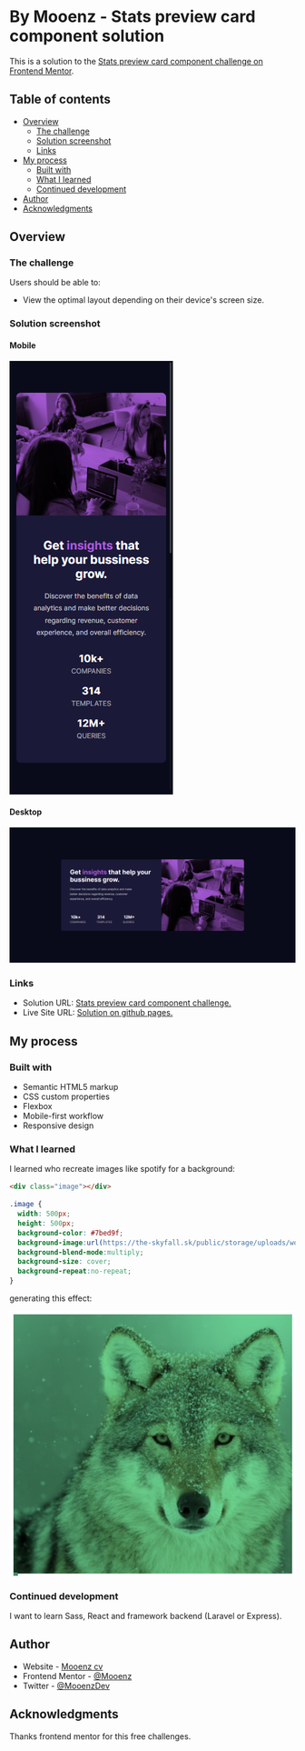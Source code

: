 # By Mooenz - Stats preview card component solution

This is a solution to the [Stats preview card component challenge on Frontend Mentor](https://www.frontendmentor.io/challenges/stats-preview-card-component-8JqbgoU62). 

## Table of contents

- [Overview](#overview)
  - [The challenge](#the-challenge)
  - [Solution screenshot](#solution-screenshot)
  - [Links](#links)
- [My process](#my-process)
  - [Built with](#built-with)
  - [What I learned](#what-i-learned)
  - [Continued development](#continued-development)
- [Author](#author)
- [Acknowledgments](#acknowledgments)

## Overview

### The challenge

Users should be able to:

- View the optimal layout depending on their device's screen size.

### Solution screenshot

#### Mobile

![Mobile](./solution-capture/Mooenz-mobile-solution.png)

#### Desktop

![Desktop](./solution-capture/Mooenz-desktop-solution.png)


### Links

- Solution URL: [Stats preview card component challenge.](https://www.frontendmentor.io/solutions/html-css-flexbox-mobile-first-and-responsive-design-VRMnqgC1P)
- Live Site URL: [Solution on github pages.](https://mooenz.github.io/Frontend-portafolio/stats-preview-card-component-main/)

## My process

### Built with

- Semantic HTML5 markup
- CSS custom properties
- Flexbox
- Mobile-first workflow
- Responsive design

### What I learned

I learned who recreate images like spotify for a background:

```html
<div class="image"></div>
```

```css
.image {
  width: 500px;
  height: 500px;
  background-color: #7bed9f;
  background-image:url(https://the-skyfall.sk/public/storage/uploads/wolf.jpeg);
  background-blend-mode:multiply;
  background-size: cover;
  background-repeat:no-repeat;
}
```
generating this effect:

![Desktop](./solution-capture/wolf-capture.png)

### Continued development

I want to learn Sass, React and framework backend (Laravel or Express).

## Author

- Website - [Mooenz cv](https://mooenz.github.io/Curriculum-Vitae/)
- Frontend Mentor - [@Mooenz](https://www.frontendmentor.io/profile/Mooenz)
- Twitter - [@MooenzDev](https://www.twitter.com/MooenzDev)

## Acknowledgments

Thanks frontend mentor for this free challenges.